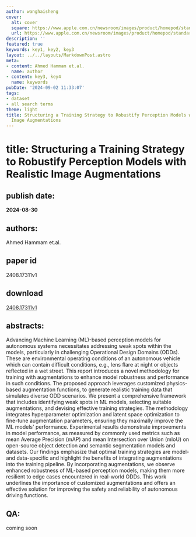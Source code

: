 ```yaml
---
author: wanghaisheng
cover:
  alt: cover
  square: https://www.apple.com.cn/newsroom/images/product/homepod/standard/Apple-HomePod-hero-230118_big.jpg.large_2x.jpg
  url: https://www.apple.com.cn/newsroom/images/product/homepod/standard/Apple-HomePod-hero-230118_big.jpg.large_2x.jpg
description: ''
featured: true
keywords: key1, key2, key3
layout: ../../layouts/MarkdownPost.astro
meta:
- content: Ahmed Hammam et.al.
  name: author
- content: key3, key4
  name: keywords
pubDate: '2024-09-02 11:33:07'
tags:
- dataset
- all search terms
theme: light
title: Structuring a Training Strategy to Robustify Perception Models with Realistic
  Image Augmentations
---
```


# title: Structuring a Training Strategy to Robustify Perception Models with Realistic Image Augmentations 
## publish date: 
**2024-08-30** 
## authors: 
  Ahmed Hammam et.al. 
## paper id
2408.17311v1
## download
[2408.17311v1](http://arxiv.org/abs/2408.17311v1)
## abstracts:
Advancing Machine Learning (ML)-based perception models for autonomous systems necessitates addressing weak spots within the models, particularly in challenging Operational Design Domains (ODDs). These are environmental operating conditions of an autonomous vehicle which can contain difficult conditions, e.g., lens flare at night or objects reflected in a wet street. This report introduces a novel methodology for training with augmentations to enhance model robustness and performance in such conditions. The proposed approach leverages customized physics-based augmentation functions, to generate realistic training data that simulates diverse ODD scenarios.   We present a comprehensive framework that includes identifying weak spots in ML models, selecting suitable augmentations, and devising effective training strategies. The methodology integrates hyperparameter optimization and latent space optimization to fine-tune augmentation parameters, ensuring they maximally improve the ML models' performance. Experimental results demonstrate improvements in model performance, as measured by commonly used metrics such as mean Average Precision (mAP) and mean Intersection over Union (mIoU) on open-source object detection and semantic segmentation models and datasets.   Our findings emphasize that optimal training strategies are model- and data-specific and highlight the benefits of integrating augmentations into the training pipeline. By incorporating augmentations, we observe enhanced robustness of ML-based perception models, making them more resilient to edge cases encountered in real-world ODDs. This work underlines the importance of customized augmentations and offers an effective solution for improving the safety and reliability of autonomous driving functions.
## QA:
coming soon
